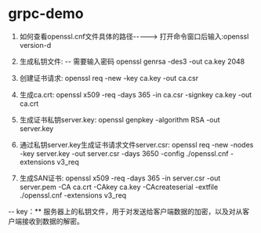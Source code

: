 # grpc-demo
1. 如何查看openssl.cnf文件具体的路径-----> 打开命令窗口后输入:openssl version-d
2.  生成私钥文件:
  -- 需要输入密码
  openssl genrsa -des3 -out ca.key 2048
3. 创建证书请求:
   openssl req -new -key ca.key -out ca.csr
4. 生成ca.crt:
   openssl x509 -req -days 365 -in ca.csr -signkey ca.key -out ca.crt
5. 生成证书私钥server.key:
   openssl genpkey -algorithm RSA -out server.key
   
6. 通过私钥server.key生成证书请求文件server.csr:
   openssl req -new -nodes -key server.key -out server.csr -days 3650 -config ./openssl.cnf -extensions v3_req
7. 生成SAN证书:
   openssl x509 -req -days 365 -in server.csr -out server.pem -CA ca.crt -CAkey ca.key -CAcreateserial -extfile ./openssl.cnf -extensions v3_req
   
 -- key：** 服务器上的私钥文件，用于对发送给客户端数据的加密，以及对从客户端接收到数据的解密。
